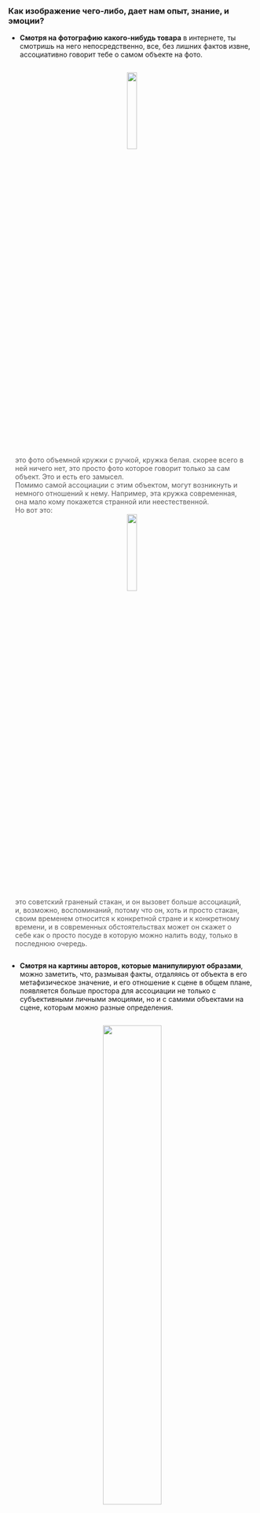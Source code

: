 ### Как изображение чего-либо, дает нам опыт, знание, и эмоции?

- **Смотря на фотографию какого-нибудь товара** в интернете, ты смотришь на него непосредственно, все, без лишних фактов извне, ассоциативно говорит тебе о самом объекте на фото.
<div style="text-align: center; background: var(--color-base-10); padding: 1em;"><div><img width="20%" style="border-radius: 4px;" src="
https://giftprime.ru/wp-content/uploads/2016/03/4663_8_psd_1000x1000.jpg
"/></div><div style="opacity: 0.7; text-align: left;">
это фото объемной кружки с ручкой, кружка белая. скорее всего в ней ничего нет, это просто фото которое говорит только за сам объект. Это и есть его замысел.<br/>
Помимо самой ассоциации с этим объектом, могут возникнуть и немного отношений к нему.
Например, эта кружка современная, она мало кому покажется странной или неестественной.<br/>
Но вот это:
</div>
<div><img width="20%" style="border-radius: 4px;" src="
https://cs6.pikabu.ru/post_img/2017/09/11/5/1505113790165983895.jpg
"/></div>
<div style="opacity: 0.7; text-align: left;">
это советский граненый стакан, и он вызовет больше ассоциаций, и, возможно, воспоминаний, потому что он, хоть и просто стакан, своим временем относится к конкретной стране и к конкретному времени, и в современных обстоятельствах может он скажет о себе как о просто посуде в которую можно налить воду, только в последнюю очередь.
</div>
</div>

- **Смотря на картины авторов, которые манипулируют образами**, можно заметить, что, размывая факты, отдаляясь от объекта в его метафизическое значение, и его отношение к сцене в общем плане, появляется больше простора для ассоциации не только с субъективными личными эмоциями, но и с самими объектами на сцене, которым можно разные определения.
<div style="text-align: center; background: var(--color-base-10); padding: 1em;"><div><img width="50%" style="border-radius: 4px;" src="
https://sun9-14.userapi.com/impg/pOwPoEFx_bFyeB_mka9xbxNNzePDJAQotj8nbA/eGTlhm0yKR8.jpg?size=854x1187&quality=96&sign=e3b954bc4fd3a87e5f9b0fd84bfb70b5&type=album
"/></div><div style="opacity: 0.7; text-align: left;">
Вот например картина художника Phil Hale, что не так с собакой, или девушкой? это типо муж видит жену как собаку или представляет собаку своей любовницей или она себя собакой? Или он ебнутый ученый провел нечеловечный эксперимент по трансплантации головы.<br/>
Да так-то и не важно что это на самом деле. Важно что, так-же, слушая чувства, чувствуется сюрреалистичная неестественность, страх героев от того что их заметили. Рождается много ассоциаций, которые имеют вектор в сторону страха, безумия, неестественности, чего-то животного и стыдного.
</div>
<br/>
другие психоделические картины (рандомных авторов):
<br/><br/>
<div style="display: flex; flex-wrap: wrap; gap: 8px; justify-content: center;">
<img width="20%" style="border-radius: 4px;" src="
https://s.poembook.ru/theme/96/c8/bd/03f3de4108a70bab1aed6861e76acc96a9cf9eb3.jpeg
"/>
<img width="20%" style="border-radius: 4px;" src="
https://i.pinimg.com/564x/f0/0e/01/f00e01a3f470737463f5e1eb33cdcc4d.jpg
"/>
<img width="20%" style="border-radius: 4px;" src="
https://i.pinimg.com/564x/d7/7b/d9/d77bd9243e23d362b20039bc2ba02f76.jpg
"/>
<img width="20%" style="border-radius: 4px;" src="
https://i.pinimg.com/564x/f6/ae/f1/f6aef11798418bf31c10706240508559.jpg
"/>
<img width="20%" style="border-radius: 4px;" src="
https://i.pinimg.com/564x/bf/d2/62/bfd262f67a6c11ee17f749fa241f5278.jpg
"/>
<img width="20%" style="border-radius: 4px;" src="
https://i.pinimg.com/564x/2a/32/ed/2a32edb977f219b37f4001870c740830.jpg
"/>
</div>
</div>

### Замысел
Размытие фактов, их возведение в метафизическое, их образность и [[Фрагментарность]] - это инструмент. Он может помочь выстроить архитектуру замысла. 
Но просто разбросав случайные интересные факты и размыв их, выйдет только куча размытых бессвязных фактов.
Замысел, подразумевает 
- мысль, которая разбита на эти факты.
- связь этих фактов, по логике самой же мысли.

> „Я видел ангела в куске мрамора. И резал камень, пока не освободил его.“  
> - Микеланджело Буонарроти

# Слово челу из разбора про Milk Outside A Bag Of
https://youtu.be/f2Bt476LnBo?si=4ZVT7e6ymIrhIyAO&t=1087